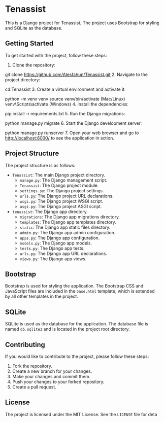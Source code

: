 # Tenassist

This is a Django project for Tenassist,  The project uses Bootstrap for styling and SQLite as the database.

## Getting Started

To get started with the project, follow these steps:

1. Clone the repository:

git clone https://github.com/Atesfahun/Tenassist.git
2. Navigate to the project directory:

cd Tenassist
3. Create a virtual environment and activate it:

python -m venv venv
source venv/bin/activate (Mac/Linux)
venv\Scripts\activate (Windows)
4. Install the dependencies:

pip install -r requirements.txt
5. Run the Django migrations:

python manage.py migrate
6. Start the Django development server:

python manage.py runserver
7. Open your web browser and go to <http://localhost:8000/> to see the application in action.

## Project Structure

The project structure is as follows:

* `Tenassist`: The main Django project directory.
	+ `manage.py`: The Django management script.
	+ `Tenassist`: The Django project module.
	+ `settings.py`: The Django project settings.
	+ `urls.py`: The Django project URL declarations.
	+ `wsgi.py`: The Django project WSGI script.
	+ `asgi.py`: The Django project ASGI script.
* `tenassist`: The Django app directory.
	+ `migrations`: The Django app migrations directory.
	+ `templates`: The Django app templates directory.
	+ `static`: The Django app static files directory.
	+ `admin.py`: The Django app admin configuration.
	+ `apps.py`: The Django app configuration.
	+ `models.py`: The Django app models.
	+ `tests.py`: The Django app tests.
	+ `urls.py`: The Django app URL declarations.
	+ `views.py`: The Django app views.

## Bootstrap

Bootstrap is used for styling the application. The Bootstrap CSS and JavaScript files are included in the `base.html` template, which is extended by all other templates in the project.

## SQLite

SQLite is used as the database for the application. The database file is named `db.sqlite3` and is located in the project root directory.

## Contributing

If you would like to contribute to the project, please follow these steps:

1. Fork the repository.
2. Create a new branch for your changes.
3. Make your changes and commit them.
4. Push your changes to your forked repository.
5. Create a pull request.

## License

The project is licensed under the MIT License. See the `LICENSE` file for deta
